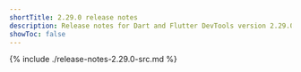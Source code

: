 ```yaml
---
shortTitle: 2.29.0 release notes
description: Release notes for Dart and Flutter DevTools version 2.29.0.
showToc: false
---
```


{% include ./release-notes-2.29.0-src.md %}
